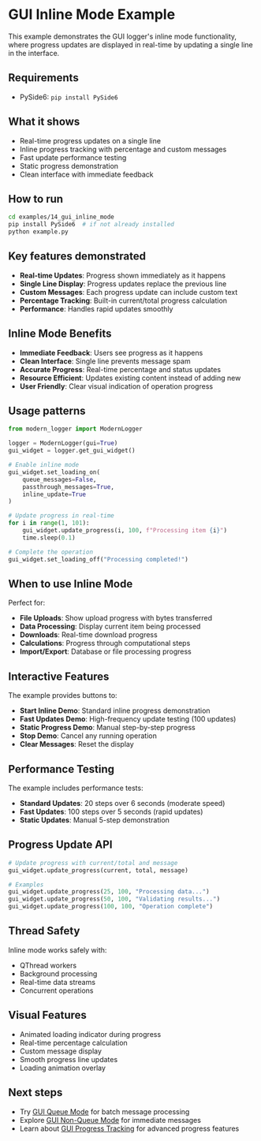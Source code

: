# GUI Inline Mode Example

This example demonstrates the GUI logger's inline mode functionality, where progress updates are displayed in real-time by updating a single line in the interface.

## Requirements

- PySide6: `pip install PySide6`

## What it shows

- Real-time progress updates on a single line
- Inline progress tracking with percentage and custom messages
- Fast update performance testing
- Static progress demonstration
- Clean interface with immediate feedback

## How to run

```bash
cd examples/14_gui_inline_mode
pip install PySide6  # if not already installed
python example.py
```

## Key features demonstrated

- **Real-time Updates**: Progress shown immediately as it happens
- **Single Line Display**: Progress updates replace the previous line
- **Custom Messages**: Each progress update can include custom text
- **Percentage Tracking**: Built-in current/total progress calculation
- **Performance**: Handles rapid updates smoothly

## Inline Mode Benefits

- **Immediate Feedback**: Users see progress as it happens
- **Clean Interface**: Single line prevents message spam
- **Accurate Progress**: Real-time percentage and status updates
- **Resource Efficient**: Updates existing content instead of adding new
- **User Friendly**: Clear visual indication of operation progress

## Usage patterns

```python
from modern_logger import ModernLogger

logger = ModernLogger(gui=True)
gui_widget = logger.get_gui_widget()

# Enable inline mode
gui_widget.set_loading_on(
    queue_messages=False, 
    passthrough_messages=True, 
    inline_update=True
)

# Update progress in real-time
for i in range(1, 101):
    gui_widget.update_progress(i, 100, f"Processing item {i}")
    time.sleep(0.1)

# Complete the operation
gui_widget.set_loading_off("Processing completed!")
```

## When to use Inline Mode

Perfect for:
- **File Uploads**: Show upload progress with bytes transferred
- **Data Processing**: Display current item being processed
- **Downloads**: Real-time download progress
- **Calculations**: Progress through computational steps
- **Import/Export**: Database or file processing progress

## Interactive Features

The example provides buttons to:
- **Start Inline Demo**: Standard inline progress demonstration
- **Fast Updates Demo**: High-frequency update testing (100 updates)
- **Static Progress Demo**: Manual step-by-step progress
- **Stop Demo**: Cancel any running operation
- **Clear Messages**: Reset the display

## Performance Testing

The example includes performance tests:
- **Standard Updates**: 20 steps over 6 seconds (moderate speed)
- **Fast Updates**: 100 steps over 5 seconds (rapid updates)
- **Static Updates**: Manual 5-step demonstration

## Progress Update API

```python
# Update progress with current/total and message
gui_widget.update_progress(current, total, message)

# Examples
gui_widget.update_progress(25, 100, "Processing data...")
gui_widget.update_progress(50, 100, "Validating results...")
gui_widget.update_progress(100, 100, "Operation complete")
```

## Thread Safety

Inline mode works safely with:
- QThread workers
- Background processing
- Real-time data streams
- Concurrent operations

## Visual Features

- Animated loading indicator during progress
- Real-time percentage calculation
- Custom message display
- Smooth progress line updates
- Loading animation overlay

## Next steps

- Try [GUI Queue Mode](../13_gui_queue_mode/) for batch message processing
- Explore [GUI Non-Queue Mode](../15_gui_non_queue_mode/) for immediate messages
- Learn about [GUI Progress Tracking](../17_gui_progress_tracking/) for advanced progress features 
